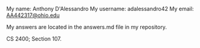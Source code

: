 My name: Anthony D'Alessandro
My username: adalessandro42
My email: AA442317@ohio.edu

My answers are located in the answers.md file in my repository.

CS 2400; Section 107.
